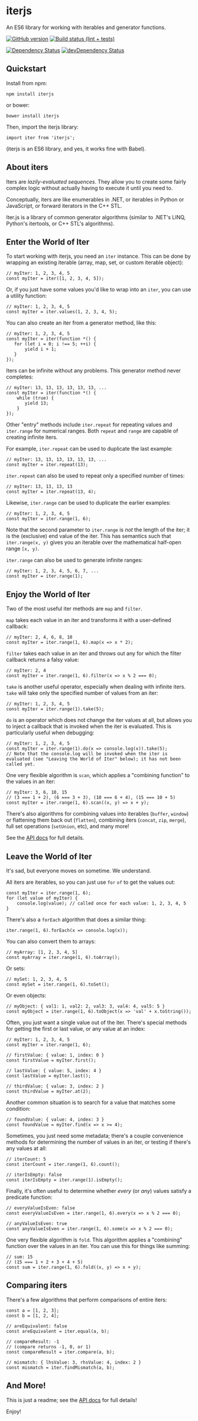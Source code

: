# iterjs
An ES6 library for working with iterables and generator functions.

[![GitHub version](https://badge.fury.io/gh/StephenCleary%2Fiterjs.svg)](http://badge.fury.io/gh/StephenCleary%2Fiterjs) [![Build status (lint + tests)](https://ci.appveyor.com/api/projects/status/i7bov5c24s2gp27a?svg=true)](https://ci.appveyor.com/project/StephenCleary/iterjs)

[![Dependency Status](https://david-dm.org/StephenCleary/iterjs.svg)](https://david-dm.org/StephenCleary/iterjs) [![devDependency Status](https://david-dm.org/StephenCleary/iterjs/dev-status.svg)](https://david-dm.org/StephenCleary/iterjs#info=devDependencies)

## Quickstart

Install from npm:

    npm install iterjs
    
or bower:

    bower install iterjs
    
Then, import the iterjs library:

    import iter from 'iterjs';

(iterjs is an ES6 library, and yes, it works fine with Babel).

## About iters

Iters are *lazily-evaluated sequences*. They allow you to create some fairly complex logic without actually having to execute it until you need to.

Conceptually, iters are like enumerables in .NET, or iterables in Python or JavaScript, or forward iterators in the C++ STL.

Iter.js is a library of common generator algorithms (similar to .NET's LINQ, Python's itertools, or C++ STL's algorithms).

## Enter the World of Iter

To start working with iterjs, you need an `iter` instance. This can be done by wrapping an existing iterable (array, map, set, or custom iterable object):
 
    // myIter: 1, 2, 3, 4, 5
    const myIter = iter([1, 2, 3, 4, 5]);
     
Or, if you just have some values you'd like to wrap into an `iter`, you can use a utility function:

    // myIter: 1, 2, 3, 4, 5
    const myIter = iter.values(1, 2, 3, 4, 5);
     
You can also create an iter from a generator method, like this:

    // myIter: 1, 2, 3, 4, 5
    const myIter = iter(function *() {
       for (let i = 0; i !== 5; ++i) {
           yield i + 1;
       }
    });
     
Iters can be infinite without any problems. This generator method never completes:

    // myIter: 13, 13, 13, 13, 13, 13, ...
    const myIter = iter(function *() {
        while (true) {
           yield 13;
        }
    });
     
Other "entry" methods include `iter.repeat` for repeating values and `iter.range` for numerical ranges. Both `repeat` and `range` are capable of creating infinite iters.

For example, `iter.repeat` can be used to duplicate the last example:
 
    // myIter: 13, 13, 13, 13, 13, 13, ...
    const myIter = iter.repeat(13);

`iter.repeat` can also be used to repeat only a specified number of times:

    // myIter: 13, 13, 13, 13
    const myIter = iter.repeat(13, 4);

Likewise, `iter.range` can be used to duplicate the earlier examples:
 
    // myIter: 1, 2, 3, 4, 5
    const myIter = iter.range(1, 6);

Note that the second parameter to `iter.range` is *not* the length of the iter; it is the (exclusive) end value of the iter. This has semantics such that `iter.range(x, y)` gives you an iterable over the mathematical half-open range `[x, y)`.

`iter.range` can also be used to generate infinite ranges:

    // myIter: 1, 2, 3, 4, 5, 6, 7, ...
    const myIter = iter.range(1);

## Enjoy the World of Iter

Two of the most useful iter methods are `map` and `filter`.

`map` takes each value in an iter and transforms it with a user-defined callback:

    // myIter: 2, 4, 6, 8, 10
    const myIter = iter.range(1, 6).map(x => x * 2);
    
`filter` takes each value in an iter and throws out any for which the filter callback returns a falsy value:

    // myIter: 2, 4
    const myIter = iter.range(1, 6).filter(x => x % 2 === 0);
    
`take` is another useful operator, especially when dealing with infinite iters. `take` will take only the specified number of values from an iter:

    // myIter: 1, 2, 3, 4, 5
    const myIter = iter.range(1).take(5);
    
`do` is an operator which does not change the iter values at all, but allows you to inject a callback that is invoked when the iter is evaluated. This is particularly useful when debugging:

    // myIter: 1, 2, 3, 4, 5
    const myIter = iter.range(1).do(x => console.log(x)).take(5);
    // Note that the console.log will be invoked when the iter is evaluated (see "Leaving the World of Iter" below); it has not been called yet. 
    
One very flexible algorithm is `scan`, which applies a "combining function" to the values in an iter:

    // myIter: 3, 6, 10, 15
    // (3 === 1 + 2), (6 === 3 + 3), (10 === 6 + 4), (15 === 10 + 5)
    const myIter = iter.range(1, 6).scan((x, y) => x + y);
    
There's also algorithms for combining values into iterables (`buffer`, `window`) or flattening them back out (`flatten`), combining iters (`concat`, `zip`, `merge`), full set operations (`setUnion`, etc), and many more!

See the [API docs](api.md) for full details.

## Leave the World of Iter

It's sad, but everyone moves on sometime. We understand.

All iters are iterables, so you can just use `for` `of` to get the values out:
 
    const myIter = iter.range(1, 6);
    for (let value of myIter) {
        console.log(value); // called once for each value: 1, 2, 3, 4, 5
    }
    
There's also a `forEach` algorithm that does a similar thing:

    iter.range(1, 6).forEach(x => console.log(x));
    
You can also convert them to arrays:

    // myArray: [1, 2, 3, 4, 5]
    const myArray = iter.range(1, 6).toArray();
    
Or sets:

    // mySet: 1, 2, 3, 4, 5
    const mySet = iter.range(1, 6).toSet();
    
Or even objects:

    // myObject: { val1: 1, val2: 2, val3: 3, val4: 4, val5: 5 }
    const myObject = iter.range(1, 6).toObject(x => 'val' + x.toString());
    
Often, you just want a single value out of the iter. There's special methods for getting the first or last value, or any value at an index:

    // myIter: 1, 2, 3, 4, 5
    const myIter = iter.range(1, 6);
    
    // firstValue: { value: 1, index: 0 }
    const firstValue = myIter.first();
    
    // lastValue: { value: 5, index: 4 }
    const lastValue = myIter.last();
    
    // thirdValue: { value: 3, index: 2 }
    const thirdValue = myIter.at(2);
    
Another common situation is to search for a value that matches some condition:

    // foundValue: { value: 4, index: 3 }
    const foundValue = myIter.find(x => x >= 4);
    
Sometimes, you just need some metadata; there's a couple convenience methods for determining the number of values in an iter, or testing if there's any values at all:

    // iterCount: 5
    const iterCount = iter.range(1, 6).count();
    
    // iterIsEmpty: false
    const iterIsEmpty = iter.range(1).isEmpty();
    
Finally, it's often useful to determine whether *every* (or *any*) values satisfy a predicate function:

    // everyValueIsEven: false
    const everyValueIsEven = iter.range(1, 6).every(x => x % 2 === 0);
    
    // anyValueIsEven: true
    const anyValueIsEven = iter.range(1, 6).some(x => x % 2 === 0);
    
One very flexible algorithm is `fold`. This algorithm applies a "combining" function over the values in an iter. You can use this for things like summing:

    // sum: 15
    // (15 === 1 + 2 + 3 + 4 + 5)
    const sum = iter.range(1, 6).fold((x, y) => x + y);
    
## Comparing iters

There's a few algorithms that perform comparisons of entire iters:

    const a = [1, 2, 3];
    const b = [1, 2, 4];
    
    // areEquivalent: false
    const areEquivalent = iter.equal(a, b);
    
    // compareResult: -1
    // (compare returns -1, 0, or 1)
    const compareResult = iter.compare(a, b);
    
    // mismatch: { lhsValue: 3, rhsValue: 4, index: 2 }
    const mismatch = iter.findMismatch(a, b);
    
## And More!

This is just a readme; see the [API docs](api.md) for full details!

Enjoy!